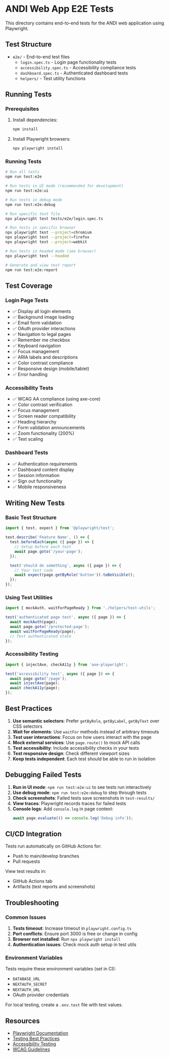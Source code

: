 # ANDI Web App E2E Tests

This directory contains end-to-end tests for the ANDI web application using Playwright.

## Test Structure

- `e2e/` - End-to-end test files
  - `login.spec.ts` - Login page functionality tests
  - `accessibility.spec.ts` - Accessibility compliance tests
  - `dashboard.spec.ts` - Authenticated dashboard tests
  - `helpers/` - Test utility functions

## Running Tests

### Prerequisites

1. Install dependencies:
   ```bash
   npm install
   ```

2. Install Playwright browsers:
   ```bash
   npx playwright install
   ```

### Running Tests

```bash
# Run all tests
npm run test:e2e

# Run tests in UI mode (recommended for development)
npm run test:e2e:ui

# Run tests in debug mode
npm run test:e2e:debug

# Run specific test file
npx playwright test tests/e2e/login.spec.ts

# Run tests in specific browser
npx playwright test --project=chromium
npx playwright test --project=firefox
npx playwright test --project=webkit

# Run tests in headed mode (see browser)
npx playwright test --headed

# Generate and view test report
npm run test:e2e:report
```

## Test Coverage

### Login Page Tests
- ✅ Display all login elements
- ✅ Background image loading
- ✅ Email form validation
- ✅ OAuth provider interactions
- ✅ Navigation to legal pages
- ✅ Remember me checkbox
- ✅ Keyboard navigation
- ✅ Focus management
- ✅ ARIA labels and descriptions
- ✅ Color contrast compliance
- ✅ Responsive design (mobile/tablet)
- ✅ Error handling

### Accessibility Tests
- ✅ WCAG AA compliance (using axe-core)
- ✅ Color contrast verification
- ✅ Focus management
- ✅ Screen reader compatibility
- ✅ Heading hierarchy
- ✅ Form validation announcements
- ✅ Zoom functionality (200%)
- ✅ Text scaling

### Dashboard Tests
- ✅ Authentication requirements
- ✅ Dashboard content display
- ✅ Session information
- ✅ Sign out functionality
- ✅ Mobile responsiveness

## Writing New Tests

### Basic Test Structure

```typescript
import { test, expect } from '@playwright/test';

test.describe('Feature Name', () => {
  test.beforeEach(async ({ page }) => {
    // Setup before each test
    await page.goto('/your-page');
  });

  test('should do something', async ({ page }) => {
    // Your test code
    await expect(page.getByRole('button')).toBeVisible();
  });
});
```

### Using Test Utilities

```typescript
import { mockAuth, waitForPageReady } from './helpers/test-utils';

test('authenticated page test', async ({ page }) => {
  await mockAuth(page);
  await page.goto('/protected-page');
  await waitForPageReady(page);
  // Test authenticated state
});
```

### Accessibility Testing

```typescript
import { injectAxe, checkA11y } from 'axe-playwright';

test('accessibility test', async ({ page }) => {
  await page.goto('/page');
  await injectAxe(page);
  await checkA11y(page);
});
```

## Best Practices

1. **Use semantic selectors**: Prefer `getByRole`, `getByLabel`, `getByText` over CSS selectors
2. **Wait for elements**: Use `waitFor` methods instead of arbitrary timeouts
3. **Test user interactions**: Focus on how users interact with the page
4. **Mock external services**: Use `page.route()` to mock API calls
5. **Test accessibility**: Include accessibility checks in your tests
6. **Test responsive design**: Check different viewport sizes
7. **Keep tests independent**: Each test should be able to run in isolation

## Debugging Failed Tests

1. **Run in UI mode**: `npm run test:e2e:ui` to see tests run interactively
2. **Use debug mode**: `npm run test:e2e:debug` to step through tests
3. **Check screenshots**: Failed tests save screenshots in `test-results/`
4. **View traces**: Playwright records traces for failed tests
5. **Console logs**: Add `console.log` in page context:
   ```typescript
   await page.evaluate(() => console.log('Debug info'));
   ```

## CI/CD Integration

Tests run automatically on GitHub Actions for:
- Push to main/develop branches
- Pull requests

View test results in:
- GitHub Actions tab
- Artifacts (test reports and screenshots)

## Troubleshooting

### Common Issues

1. **Tests timeout**: Increase timeout in `playwright.config.ts`
2. **Port conflicts**: Ensure port 3000 is free or change in config
3. **Browser not installed**: Run `npx playwright install`
4. **Authentication issues**: Check mock auth setup in test utils

### Environment Variables

Tests require these environment variables (set in CI):
- `DATABASE_URL`
- `NEXTAUTH_SECRET`
- `NEXTAUTH_URL`
- OAuth provider credentials

For local testing, create a `.env.test` file with test values.

## Resources

- [Playwright Documentation](https://playwright.dev)
- [Testing Best Practices](https://playwright.dev/docs/best-practices)
- [Accessibility Testing](https://playwright.dev/docs/accessibility-testing)
- [WCAG Guidelines](https://www.w3.org/WAI/WCAG21/quickref/)